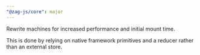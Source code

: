 ```yaml
---
"@zag-js/core": major
---
```


Rewrite machines for increased performance and initial mount time.

This is done by relying on native framework primitives and a reducer rather than an external store.
